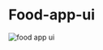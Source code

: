 # Food-app-ui
![food app ui](https://user-images.githubusercontent.com/35792781/46907007-b8b58700-cf14-11e8-9c61-fb5082508673.png)
